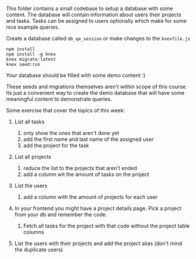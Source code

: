 This folder contains a small codebase to setup a database with some content.
The database will contain information about users their projects and tasks.
Tasks can be assigned to users optionally which make for some nice example queries.

Create a database called `db_qa_session` or make changes to the `knexfile.js`

```
npm install
npm install -g knex 
knex migrate:latest
knex seed:run
```

Your database should be filled with some demo content :)

These seeds and migrations themselves aren't within scope of this course.
Its just a convenient way to create the demo database that will have some meaningful content to demonstrate queries.

Some exercise that cover the topics of this week:

1. List all tasks 
    1. only show the ones that aren't done yet
    2. add the first name and last name of the assigned user
    3. add the project for the task

2. List all projects
    1. reduce the list to the projects that aren't ended
    2. add a column wit the amount of tasks on the project
    
3. List the users
    1. add a column with the amount of projects for each user

4. In your frontend you might have a project details page. Pick a project from your db and remember the code.
    1. Fetch all tasks for the project with that code without the project table columns

5. List the users with their projects and add the project alias (don't mind the duplicate users)
